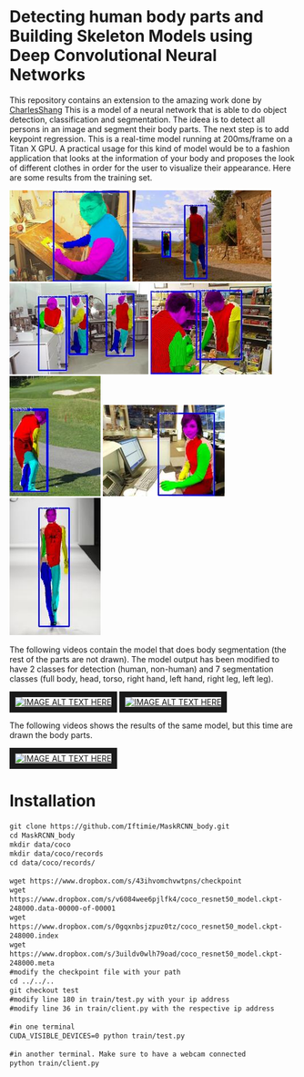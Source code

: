 # Detecting human body parts and Building Skeleton Models using Deep Convolutional Neural Networks

This repository contains an extension to the amazing work done by [CharlesShang](https://github.com/CharlesShang/FastMaskRCNN)
This is a model of a neural network that is able to do object detection, classification and segmentation.
The ideea is to detect all persons in an image and segment their body parts. The next step is to add keypoint regression. This is a real-time model running at 200ms/frame on a Titan X GPU.
A practical usage for this kind of model would be to a fashion application that looks at the information of your body and proposes the look of different clothes in order for the user to visualize their appearance.
Here are some results from the training set.

![demo](media/testseg57_1.jpg)
![demo](media/testseg122_1.jpg)
![demo](media/testseg226_1.jpg)
![demo](media/testseg255_1.jpg)
![demo](media/testseg293_1.jpg)
![demo](media/testseg296_1.jpg)
![demo](media/testseg305_1.jpg)

The following videos contain the model that does body segmentation (the rest of the parts are not drawn).
The model output has been modified to have 2 classes for detection (human, non-human) and 7 segmentation classes (full body, head, torso, right hand, left hand, right leg, left leg).

<a href="http://www.youtube.com/watch?feature=player_embedded&v=kcdhp1rE4Y4" target="_blank"><img src="http://img.youtube.com/vi/kcdhp1rE4Y4/0.jpg" alt="IMAGE ALT TEXT HERE" width="240" height="180" border="10" /></a>
<a href="http://www.youtube.com/watch?feature=player_embedded&v=qwtCRHeERCo" target="_blank"><img src="http://img.youtube.com/vi/qwtCRHeERCo/0.jpg" alt="IMAGE ALT TEXT HERE" width="240" height="180" border="10" /></a>

The following videos shows the results of the same model, but this time are drawn the body parts.

<a href="http://www.youtube.com/watch?feature=player_embedded&v=6KEgvAE0wZ0" target="_blank"><img src="http://img.youtube.com/vi/6KEgvAE0wZ0/0.jpg" alt="IMAGE ALT TEXT HERE" width="240" height="180" border="10" /></a>

# Installation
```
git clone https://github.com/Iftimie/MaskRCNN_body.git
cd MaskRCNN_body
mkdir data/coco
mkdir data/coco/records
cd data/coco/records/

wget https://www.dropbox.com/s/43ihvomchvwtpns/checkpoint
wget https://www.dropbox.com/s/v6084wee6pjlfk4/coco_resnet50_model.ckpt-248000.data-00000-of-00001
wget https://www.dropbox.com/s/0gqxnbsjzpuz0tz/coco_resnet50_model.ckpt-248000.index
wget https://www.dropbox.com/s/3uildv0wlh79oad/coco_resnet50_model.ckpt-248000.meta
#modify the checkpoint file with your path
cd ../../..
git checkout test
#modify line 180 in train/test.py with your ip address
#modify line 36 in train/client.py with the respective ip address

#in one terminal
CUDA_VISIBLE_DEVICES=0 python train/test.py

#in another terminal. Make sure to have a webcam connected
python train/client.py
```
